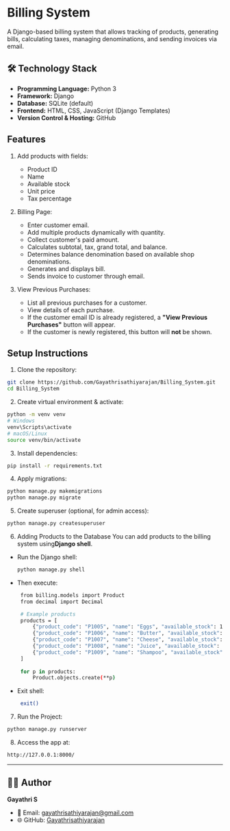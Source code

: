 # Billing System

A Django-based billing system that allows tracking of products, generating bills, calculating taxes, managing denominations, and sending invoices via email.

## 🛠️ Technology Stack  

- **Programming Language:** Python 3  
- **Framework:** Django  
- **Database:** SQLite (default) 
- **Frontend:** HTML, CSS, JavaScript (Django Templates)   
- **Version Control & Hosting:** GitHub  

## Features

1. Add products with fields:
   - Product ID
   - Name
   - Available stock
   - Unit price
   - Tax percentage
   
3. Billing Page:
   - Enter customer email.
   - Add multiple products dynamically with quantity.
   - Collect customer's paid amount.
   - Calculates subtotal, tax, grand total, and balance.
   - Determines balance denomination based on available shop denominations.
   - Generates and displays bill.
   - Sends invoice to customer through email.

4. View Previous Purchases:
   - List all previous purchases for a customer.
   - View details of each purchase.
   - If the customer email ID is already registered, a **"View Previous Purchases"** button will appear.  
   - If the customer is newly registered, this button will **not** be shown.  

## Setup Instructions

1. Clone the repository:

```bash
git clone https://github.com/Gayathrisathiyarajan/Billing_System.git
cd Billing_System
```
2. Create virtual environment & activate:

```bash
python -m venv venv
# Windows
venv\Scripts\activate
# macOS/Linux
source venv/bin/activate

```
3. Install dependencies:

```bash
pip install -r requirements.txt
```

4. Apply migrations:

```bash
python manage.py makemigrations
python manage.py migrate
```

5. Create superuser (optional, for admin access):

```bash
python manage.py createsuperuser
```

6. Adding Products to the Database
  You can add products to the billing system using**Django shell**.
   
- Run the Django shell:

    ```bash
    python manage.py shell
    ```
- Then execute:
  
   ```bash
    from billing.models import Product
    from decimal import Decimal

    # Example products
    products = [
        {"product_code": "P1005", "name": "Eggs", "available_stock": 120, "unit_price": Decimal("6.50"), "tax_percent": Decimal("5")},
        {"product_code": "P1006", "name": "Butter", "available_stock": 50, "unit_price": Decimal("40.00"), "tax_percent": Decimal("12")},
        {"product_code": "P1007", "name": "Cheese", "available_stock": 60, "unit_price": Decimal("55.00"), "tax_percent": Decimal("18")},
        {"product_code": "P1008", "name": "Juice", "available_stock": 70, "unit_price": Decimal("35.00"), "tax_percent": Decimal("12")},
        {"product_code": "P1009", "name": "Shampoo", "available_stock": 40, "unit_price": Decimal("150.00"), "tax_percent": Decimal("18")},
    ]
    
    for p in products:
        Product.objects.create(**p)
   ```
- Exit shell:
  
   ```bash
    exit()
   ```
7. Run the Project:

```bash
python manage.py runserver
```

8. Access the app at:
```bash
http://127.0.0.1:8000/
```


---

## 👩‍💻 Author  

**Gayathri S**  
- 📧 Email: gayathrisathiyarajan@gmail.com
- 🌐 GitHub: [Gayathrisathiyarajan](https://github.com/Gayathrisathiyarajan)  
